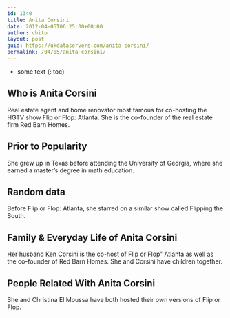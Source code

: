 ```yaml
---
id: 1340
title: Anita Corsini
date: 2012-04-05T06:25:00+00:00
author: chito
layout: post
guid: https://ukdataservers.com/anita-corsini/
permalink: /04/05/anita-corsini/
---
```


* some text
{: toc}


## Who is  Anita Corsini
                  
                  
                  
Real estate agent and home renovator most famous for co-hosting the HGTV show Flip or Flop: Atlanta. She is the co-founder of the real estate firm Red Barn Homes. 
                  
                
                
                
## Prior to Popularity 
                  
                  
                  
She grew up in Texas before attending the University of Georgia, where she earned a master&#8217;s degree in math education. 
                  
                
                
                
## Random data 
                  
                  
                  
Before Flip or Flop: Atlanta, she starred on a similar show called Flipping the South.
                  
                
                
                
## Family & Everyday Life of Anita Corsini
                  
                  
                  
Her husband Ken Corsini is the co-host of Flip or Flop&#8221; Atlanta as well as the co-founder of Red Barn Homes. She and Corsini have children together.
                  
                
                
                
## People Related With  Anita Corsini
                  
                  
                  
She and Christina El Moussa have both hosted their own versions of Flip or Flop.
                  
                
              
            
          
          
          
    
    
  

